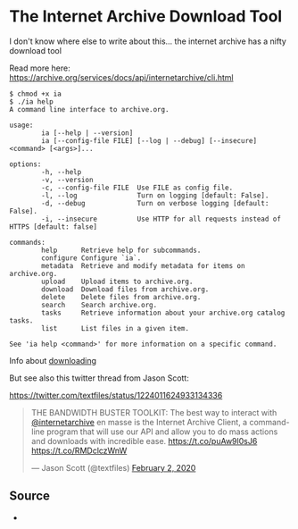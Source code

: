 ﻿# The Internet Archive Download Tool

I don't know where else to write about this... the internet archive has a nifty download tool

Read more here: https://archive.org/services/docs/api/internetarchive/cli.html

	$ chmod +x ia
	$ ./ia help
	A command line interface to archive.org.

	usage:
			ia [--help | --version]
			ia [--config-file FILE] [--log | --debug] [--insecure] <command> [<args>]...

	options:
			-h, --help
			-v, --version
			-c, --config-file FILE  Use FILE as config file.
			-l, --log               Turn on logging [default: False].
			-d, --debug             Turn on verbose logging [default: False].
			-i, --insecure          Use HTTP for all requests instead of HTTPS [default: false]

	commands:
			help      Retrieve help for subcommands.
			configure Configure `ia`.
			metadata  Retrieve and modify metadata for items on archive.org.
			upload    Upload items to archive.org.
			download  Download files from archive.org.
			delete    Delete files from archive.org.
			search    Search archive.org.
			tasks     Retrieve information about your archive.org catalog tasks.
			list      List files in a given item.

	See 'ia help <command>' for more information on a specific command.


Info about [downloading](https://archive.org/services/docs/api/internetarchive/cli.html#download)

But see also this twitter thread from Jason Scott:

https://twitter.com/textfiles/status/1224011624933134336


<blockquote class="twitter-tweet"><p lang="en" dir="ltr">THE BANDWIDTH BUSTER TOOLKIT: The best way to interact with <a href="https://twitter.com/internetarchive?ref_src=twsrc%5Etfw">@internetarchive</a> en masse is the Internet Archive Client, a command-line program that will use our API and allow you to do mass actions and downloads with incredible ease. <a href="https://t.co/puAw9l0sJ6">https://t.co/puAw9l0sJ6</a> <a href="https://t.co/RMDclczWnW">https://t.co/RMDclczWnW</a></p>&mdash; Jason Scott (@textfiles) <a href="https://twitter.com/textfiles/status/1224011624933134336?ref_src=twsrc%5Etfw">February 2, 2020</a></blockquote> <script async src="https://platform.twitter.com/widgets.js" charset="utf-8"></script>






## Source

* [](https://archive.org/services/docs/api/internetarchive/cli.html)